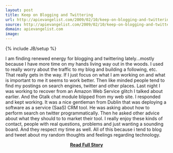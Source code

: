 ```yaml
---
layout: post
title: Keep on Blogging and Twittering
url: http://apievangelist.com/2009/02/10/keep-on-blogging-and-twittering/
source: http://apievangelist.com/2009/02/10/keep-on-blogging-and-twittering/
domain: apievangelist.com
image: 
---
```

{% include JB/setup %}<p>I am finding renewed energy for blogging and twittering lately...mostly because I have more time on my hands living way out in the woods.
I used to really worry about the traffic to my blog and building a following, etc. That really gets in the way.
If I just focus on what I am working on and what is important to me it seems to work better. Then like minded people tend to find my postings on search engines, twitter and other places.
Last night I was working to recover from an Amazon Web Service glitch I talked about earlier. And the Gtalk chat module blipped from my web site. I responded and kept working.
It was a nice gentleman from Dublin that was deploying a software as a service (SaaS) CRM tool. He was asking about how to perform search on twitter programmatically. Then he asked other advice about what they should to to market their tool.
I really enjoy these kinds of contact, people with real questions, problems and just wanting a sounding board. And they respect my time as well.
All of this because i tend to blog and tweet about my random thoughts and feelings regarding technology.</p>
<center><p><a href="http://apievangelist.com/2009/02/10/keep-on-blogging-and-twittering/" style='padding:25px; font-sze:18px; font-weight: bold;'>Read Full Story</a></p></center>
